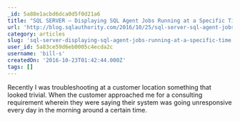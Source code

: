 ```yaml
---
_id: 5a88e1acbd6dca0d5f0d21a6
title: "SQL SERVER – Displaying SQL Agent Jobs Running at a Specific Time"
url: 'http://blog.sqlauthority.com/2016/10/25/sql-server-sql-agent-jobs-running-specific-time/'
category: articles
slug: 'sql-server-displaying-sql-agent-jobs-running-at-a-specific-time'
user_id: 5a83ce59d6eb0005c4ecda2c
username: 'bill-s'
createdOn: '2016-10-23T01:42:44.000Z'
tags: []
---
```


Recently I was troubleshooting at a customer location something that looked trivial. When the customer approached me for a consulting requirement wherein they were saying their system was going unresponsive every day in the morning around a certain time.
